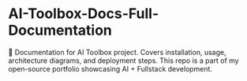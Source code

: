 # AI-Toolbox-Docs-Full-Documentation
📖 Documentation for AI Toolbox project. Covers installation, usage, architecture diagrams, and deployment steps. This repo is a part of my open-source portfolio showcasing AI + Fullstack development.
